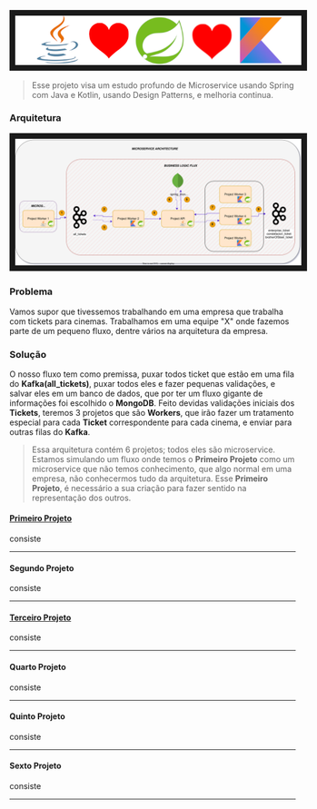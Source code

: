<p align="center">
<img src="https://github.com/andrepixel/microservice_spring/blob/main/javakotlin.png" border="10"/>
</p>

> Esse projeto visa um estudo profundo de Microservice usando Spring com Java e Kotlin, usando Design Patterns, e melhoria continua.

### Arquitetura

<p align="center">
<img src="https://github.com/andrepixel/microservice_spring/blob/main/Diagram_project_microservice_spring.drawio.svg" border="10"/>
</p>

### Problema

  Vamos supor que tivessemos trabalhando em uma empresa que trabalha com tickets para cinemas. Trabalhamos em uma equipe "X" onde fazemos parte de um pequeno fluxo, dentre vários na arquitetura da empresa. 

### Solução

  O nosso fluxo tem como premissa, puxar todos ticket que estão em uma fila do **Kafka(all_tickets)**, puxar todos eles e fazer pequenas validações, e salvar eles em um banco de dados, que por ter um fluxo gigante de informações foi escolhido o **MongoDB**. Feito devidas validações iniciais dos **Tickets**, teremos 3 projetos que são **Workers**, que irão fazer um tratamento especial para cada **Ticket** correspondente para cada cinema, e enviar para outras filas do **Kafka**.

> Essa arquitetura contém 6 projetos; todos eles são microservice. Estamos simulando um fluxo onde temos o **Primeiro Projeto** como um microservice que não temos conhecimento, que algo normal em uma empresa, não conhecermos tudo da arquitetura. Esse **Primeiro Projeto**, é necessário a sua criação para fazer sentido na representação dos outros.

#### [Primeiro Projeto](https://github.com/andrepixel/microservice_spring_project_1)

 consiste

--------------------------------------------------------------------------------------------------------------------

#### Segundo Projeto

  consiste

--------------------------------------------------------------------------------------------------------------------

#### [Terceiro Projeto]() 

  consiste

--------------------------------------------------------------------------------------------------------------------

#### Quarto Projeto 

  consiste

--------------------------------------------------------------------------------------------------------------------

#### Quinto Projeto

  consiste

--------------------------------------------------------------------------------------------------------------------

#### Sexto Projeto

  consiste

--------------------------------------------------------------------------------------------------------------------
